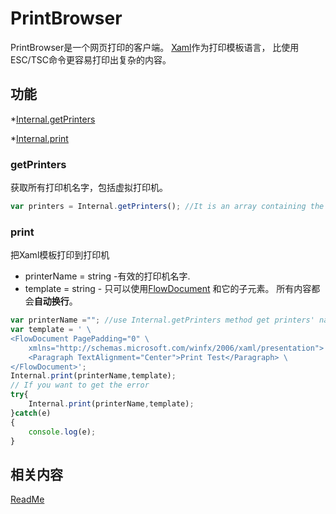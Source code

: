 # PrintBrowser # 

PrintBrowser是一个网页打印的客户端。
[Xaml](https://msdn.microsoft.com/library/cc295302.aspx)作为打印模板语言，
比使用ESC/TSC命令更容易打印出复杂的内容。

## 功能 ##

*[Internal.getPrinters](#getprinters)

*[Internal.print](#print)

### getPrinters ###

获取所有打印机名字，包括虚拟打印机。

```javascript
var printers = Internal.getPrinters(); //It is an array containing the name of the printer.
```
### print ###
把Xaml模板打印到打印机

* printerName = string -有效的打印机名字.
* template = string - 
只可以使用[FlowDocument](https://msdn.microsoft.com/library/system.windows.documents.paragraph.aspx) 和它的子元素。
所有内容都会**自动换行**。

```javascript
var printerName =""; //use Internal.getPrinters method get printers' name.
var template = ' \
<FlowDocument PagePadding="0" \
    xmlns="http://schemas.microsoft.com/winfx/2006/xaml/presentation"> \
    <Paragraph TextAlignment="Center">Print Test</Paragraph> \
</FlowDocument>';
Internal.print(printerName,template);
// If you want to get the error
try{
    Internal.print(printerName,template);
}catch(e)
{
    console.log(e);
}
```
## 相关内容

[ReadMe](README.md)